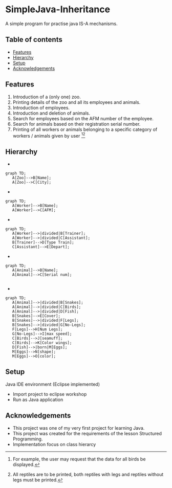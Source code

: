 # SimpleJava-Inheritance
A simple program for practise java IS-A mechanisms. 


 
 ## Table of contents
* [Features](#features)
* [Hierarchy](#hierarchy)
* [Setup](#setup)
* [Acknowledgements](#acknowledgements)
 

 
 ## Features
 1. Introduction of a (only one) zoo.
 2. Printing details of the zoo and all its employees and animals.
 3. Introduction of employees.
 4. Introduction and deletion of animals.
 5. Search for employees based on the AFM number of the employee.
 6. Search for animals based on their registration serial number.
 7. Printing of all workers or animals belonging to a specific category of workers / animals given by user [^1][^2]

## Hierarchy
*
 ```mermaid
graph TD;
    A[Zoo]-->B[Name];
    A[Zoo]-->C[City];

```
*
 ```mermaid
graph TD;
    A[Worker]-->B[Name];
    A[Worker]-->C[AFM];
```
*
 ```mermaid
graph TD;
    A[Worker]-->|divided|B[Trainer];
    A[Worker]-->|divided|C[Assistant];
    B[Trainer]-->D[Type Train];
    C[Assistant]-->E[Depart];

```
*
 ```mermaid
graph TD;
    A[Animal]-->B[Name];
    A[Animal]-->C[Serial num];


```
*
 ```mermaid
graph TD;
    A[Animal]-->|divided|B[Snakes];
    A[Animal]-->|divided|C[Birds];
    A[Animal]-->|divided|D[Fish];
    B[Snakes]-->E[Cover];
    B[Snakes]-->|divided|F[Legs];
    B[Snakes]-->|divided|G[No-Legs];
    F[Legs]-->H[Num Legs];
    G[No-Legs]-->I[max speed];
    C[Birds]-->J[seamuff];
    C[Birds]-->K[Color wings];
    D[Fish]-->|born|M[Eggs];
    M[Eggs]-->N[shape];
    M[Eggs]-->O[color];
 ```

 
 ## Setup
Java IDE environment (Eclipse implemented)

* Import project to eclipse workshop
* Run as Java application


## Acknowledgements
- This project was one of my very first project for learning Java.
- This project was created for the requirements of the lesson Structured Programming.
- Implementation focus on class hierarcy


[^1]: For example, the user may request that the data for all birds be displayed.
[^2]: All reptiles are to be printed, both reptiles with legs and reptiles without legs must be printed.
